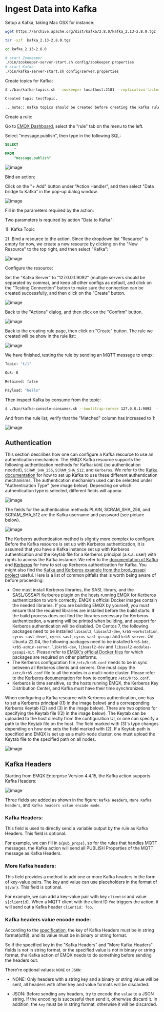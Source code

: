 # Ingest Data into Kafka

Setup a Kafka, taking Mac OSX for instance:

```bash
wget https://archive.apache.org/dist/kafka/2.8.0/kafka_2.13-2.8.0.tgz

tar -xzf  kafka_2.13-2.8.0.tgz

cd kafka_2.13-2.8.0

# start Zookeeper
./bin/zookeeper-server-start.sh config/zookeeper.properties
# start Kafka
./bin/kafka-server-start.sh config/server.properties
```


Create topics for
    Kafka:

```bash
$ ./bin/kafka-topics.sh --zookeeper localhost:2181 --replication-factor 1 --partitions 1 --topic testTopic --create

Created topic testTopic.

.. note:: Kafka topics should be created before creating the kafka rule, or the rule creation would not success.
```

Create a rule:

Go to [EMQX Dashboard](http://127.0.0.1:18083/#/rules), select the
"rule" tab on the menu to the left.

Select "message.publish", then type in the following SQL:

```sql
SELECT
    *
FROM
    "message.publish"
```

![image](./assets/rule-engine/mysql_sql_1.png)

Bind an action:

Click on the "+ Add" button under "Action Handler", and then select
    "Data bridge to Kafka" in the pop-up dialog window.

![image](./assets/rule-engine/kafka_action_0.png)

Fill in the parameters required by the action:

Two parameters is required by action "Data to Kafka":

1). Kafka Topic

2). Bind a resource to the action. Since the dropdown list "Resource"
is empty for now, we create a new resource by clicking on the "New
Resource" to the top right, and then select "Kafka":

![image](./assets/rule-engine/kafka_action_1.png)

Configure the resource:

Set the "Kafka Server" to "127.0.0.1:9092" (multiple servers should
be separated by comma), and keep all other configs as default, and
click on the "Testing Connection" button to make sure the connection
can be created successfully, and then click on the "Create" button.

![image](./assets/rule-engine/kafka_resource_0.png)


Back to the "Actions" dialog, and then click on the "Confirm"
    button.

![image](./assets/rule-engine/kafka_action_2.png)

Back to the creating rule page, then click on "Create" button. The
    rule we created will be show in the rule list:

![image](./assets/rule-engine/kafka_rule_overview_0.png)

We have finished, testing the rule by sending an MQTT message to
    emqx:

```bash
Topic: "t/1"

QoS: 0

Retained: false

Payload: "hello"
```

Then inspect Kafka by consume from the
topic:

```bash
$ ./bin/kafka-console-consumer.sh --bootstrap-server 127.0.0.1:9092  --topic testTopic --from-beginning
```

And from the rule list, verify that the "Matched" column has increased
to 1:

![image](./assets/rule-engine/kafka_rule_overview_0.png)


## Authentication

This section describes how one can configure a Kafka resource to use an
authentication mechanism. The EMQX Kafka resource supports the following
authentication methods for Kafka: `NONE` (no authentication needed),
`SCRAM_SHA_256`, `SCRAM_SHA_512`, and `Kerberos`. We refer to the
[Kafka documentation](https://docs.confluent.io/platform/current/kafka/overview-authentication-methods.html)
for how to set up Kafka to use these different authentication mechanisms. The
authentication mechanism used can be selected under "Authentication Type" (see
image below). Depending on which authentication type is selected, different
fields will appear.

![image](./assets/rule-engine/kafka_resource_0_0.png)

The fields for the authentication methods PLAIN, SCRAM_SHA_256, and
SCRAM_SHA_512 are the Kafka username and password (see picture below).

![image](./assets/rule-engine/kafka_resource_0_1.png)

The Kerberos authentication method is slightly more complex to configure.
Before the Kafka resource is set up with Kerberos authentication, it is assumed
that you have a Kafka instance set up with Kerberos authentication and the
Keytab file for a Kerberos principal (a.k.a. user) with rights to access the
Kafka instance. We refer to the
[documentation of Kafka](https://docs.confluent.io/platform/current/kafka/authentication_sasl/authentication_sasl_gssapi.html#kafka-sasl-auth-gssapi)
and [Kerberos](https://web.mit.edu/kerberos/krb5-latest/doc/admin/index.html)
for how to set up Kerberos authentication for Kafka. You might also find the
[Kafka and Kerberos example from the brod_gssapi project](https://github.com/kafka4beam/brod_gssapi/tree/master/example) useful.
Here is a list of common pitfalls that is worth being aware of before
proceeding:

* One must install Kerberos libraries, the SASL library, and the SASL/GSSAPI
  Kerberos plugin on the hosts running EMQX for Kerberos authentication to work
  correctly. EMQX's official Docker images contain the needed libraries. If you
  are building EMQX by yourself, you must ensure that the required libraries
  are installed before the build starts. If the build process does not find the
  libraries necessary for Kerberos authentication, a warning will be printed
  when building, and support for Kerberos authentication will be disabled. On
  Centos 7, the following packages need to be installed `libsasl2`,
  `libsasl2-dev`, `krb5-workstation`, `cyrus-sasl-devel`, `cyrus-sasl`,
  `cyrus-sasl-gssapi` and `krb5-server`. On Ubuntu 22.04, the following
  packages need to be installed `krb5-kdc`, `krb5-admin-server`, `libkrb5-dev`,
  `libsasl2-dev` and `libsasl2-modules-gssapi-mit`. Please refer to
  [EMQX's official Docker files](https://github.com/emqx/emqx-builder) for which
  packages are required on other platforms.
* The Kerberos configuration file `/etc/krb5.conf` needs to be in sync between
  all Kerberos clients and servers. One must copy the `/etc/krb5.conf` file to
  all the nodes in a multi-node cluster. Please refer to the
  [Kerberos documentation](https://web.mit.edu/kerberos/krb5-latest/doc/admin/conf_files/krb5_conf.html?highlight=krb5%20conf) for how to configure `/etc/krb5.conf`.
* Kerberos is time sensitive, so the hosts running EMQX, the Kerberos Key
  Distribution Center, and Kafka must have their time synchronized.

When configuring a Kafka resource with Kerberos authentication, one has to set
a Kerberos principal ((1) in the image below) and a corresponding Kerberos
Keytab ((2) and (3) in the image below). There are two options for specifying
the Keytab file ((2) in the image below). The Keytab can be uploaded to the
host directly from the configuration UI, or one can specify a path to the
Keytab file on the host. The field marked with (3)'s type changes depending on
how one sets the field marked with (2). If a Keytab path is specified and EMQX
is set up as a multi-node cluster, one must upload the Keytab file to the
specified path on all nodes.

![image](./assets/rule-engine/kafka_resource_0_2.png)

## Kafka Headers

Starting from EMQX Enterprise Version 4.4.15, the Kafka action supports Kafka Headers:

![image](./assets/rule-engine/kafka_action_headers_en.png)

Three fields are added as shown in the figure: `Kafka Headers`, `More Kafka headers`, and `Kafka headers value encode mode`.

### Kafka Headers:

This field is used to directly send a variable output by the rule as Kafka Headers. This field is optional.

For example, we can fill in `${pub_props}`, so for the rules that handles MQTT messages, the Kafka action will send all PUBLISH Properties of the MQTT message as Kafka Headers.

### More Kafka headers:

This field provides a method to add one or more Kafka headers in the form of key-value pairs. The key and value can use placeholders in the format of `${var}`. This field is optional.

For example, we can add a key-value pair with key `clientid` and value `${clientid}`. When a MQTT client with the client ID `foo` triggers the action, it will send out a Kafka header `clientid: foo`.

### Kafka headers value encode mode:

According to the [specification](https://cwiki.apache.org/confluence/display/KAFKA/KIP-82+-+Add+Record+Headers), the key of Kafka Headers must be in string format(utf8), and its value must be in binary or string format.

So if the specified key in the "Kafka Headers" and "More Kafka Headers" fields is not in string format, or the specified value is not in binary or string format, the Kafka action of EMQX needs to do something before sending the headers out.

There're optional values: `NONE` or `JSON`:

- NONE: Only headers with a string key and a binary or string value will be sent, all headers with other key and value formats will be discarded.

- JSON: Before sending any headers, try to encode the `value` to a JSON string. If the encoding is successful then send it, otherwise discard it. In addition, the `key` must be in string format, otherwise it will be discarded.
